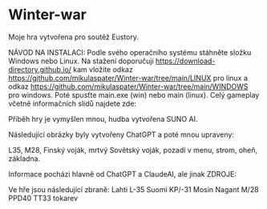 # Winter-war
Moje hra vytvořena pro soutěž Eustory.

NÁVOD NA INSTALACI:
Podle svého operačního systému stáhněte složku Windows nebo Linux.
Na stažení doporučuji https://download-directory.github.io/ kam vložíte odkaz https://github.com/mikulaspater/Winter-war/tree/main/LINUX pro linux a odkaz https://github.com/mikulaspater/Winter-war/tree/main/WINDOWS pro windows. Poté spusťte main.exe (win) nebo main (linux).
Celý gameplay včetně informačních slidů najdete zde:



Příběh hry je vymyšlen mnou, hudba vytvořena SUNO AI.

Následující obrázky byly vytvořeny ChatGPT a poté mnou upraveny:

L35, M28, Finský voják, mrtvý Sovětský voják, pozadí v menu, strom, oheň, základna.

Informace pocházi hlavně od ChatGPT a ClaudeAI, ale jinak ZDROJE:





Ve hře jsou následující zbraně:
Lahti L-35
Suomi KP/-31
Mosin Nagant M/28
PPD40
TT33 tokarev

